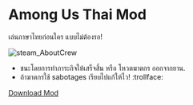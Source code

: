 # Among Us Thai Mod
เล่นภาษาไทยก่อนใคร แบบไม่ต้องรอ!

![steam_AboutCrew](https://i.imgur.com/U1BtOZr.png)
* ชนะโดยการทำภาระกิจให้เสร็จสิ้น หรือ โหวตฆาตกร ออกจากยาน.
* ถ้าฆาตกรใช้ sabotages เรียบไปแก้ให้ไว! :trollface:	


[Download Mod](https://i.imgur.com/U1BtOZr.png)
